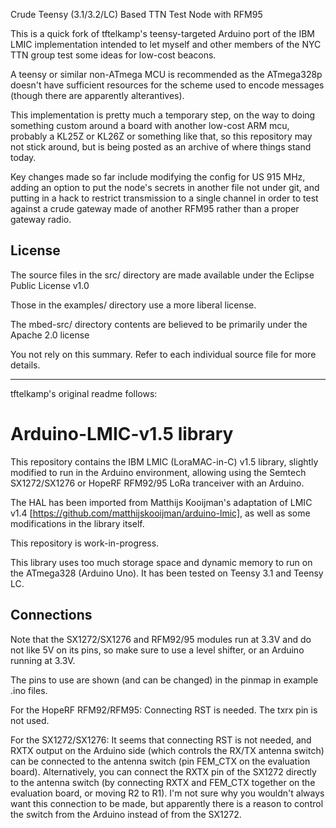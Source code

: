 Crude Teensy (3.1/3.2/LC) Based TTN Test Node with RFM95

This is a quick fork of tftelkamp's teensy-targeted Arduino port of the IBM LMIC implementation intended to let myself and other members of the NYC TTN group test some ideas for low-cost beacons.   

A teensy or similar non-ATmega MCU is recommended as the ATmega328p doesn't have sufficient resources for the scheme used to encode messages (though there are apparently alterantives).

This implementation is pretty much a temporary step, on the way to doing something custom around a board with another low-cost ARM mcu, probably a KL25Z or KL26Z or something like that, so this repository may not stick around, but is being posted as an archive of where things stand today.

Key changes made so far include modifying the config for US 915 MHz, adding an option to put the node's secrets in another file not under git, and putting in a hack to restrict transmission to a single channel in order to test against a crude gateway made of another RFM95 rather than a proper gateway radio.

License
-------
The source files in the src/ directory are made available under the Eclipse
Public License v1.0

Those in the examples/ directory use a more liberal
license. 

The mbed-src/ directory contents are believed to be primarily under the Apache 2.0 license

You not rely on this summary.  Refer to each individual source file for more details.

***

tftelkamp's original readme follows:

Arduino-LMIC-v1.5 library
=========================
This repository contains the IBM LMIC (LoraMAC-in-C) v1.5 library, 
slightly modified to run in the Arduino environment, allowing using 
the Semtech SX1272/SX1276 or HopeRF RFM92/95 LoRa tranceiver with 
an Arduino.

The HAL has been imported from Matthijs Kooijman's adaptation of
LMIC v1.4 [https://github.com/matthijskooijman/arduino-lmic], as well
as some modifications in the library itself.

This repository is work-in-progress.

This library uses too much storage space and dynamic memory to run
on the ATmega328 (Arduino Uno). It has been tested on Teensy 3.1 and
Teensy LC.

Connections
-----------
Note that the SX1272/SX1276 and RFM92/95 modules run at 3.3V and do 
not like 5V on its pins, so make sure to use a level shifter, or an 
Arduino running at 3.3V.

The pins to use are shown (and can be changed) in the pinmap in example
.ino files. 

For the HopeRF RFM92/RFM95:
Connecting RST is needed. The txrx pin is not used.

For the SX1272/SX1276: 
It seems that connecting RST is not needed, and RXTX output on the Arduino 
side (which controls the RX/TX antenna switch) can be connected to the 
antenna switch (pin FEM_CTX on the evaluation board). Alternatively, you 
can connect the RXTX pin of the SX1272 directly to the antenna switch (by 
connecting RXTX and FEM_CTX together on the evaluation board, or moving 
R2 to R1). I'm not sure why you wouldn't always want this connection to 
be made, but apparently there is a reason to control the switch from the 
Arduino instead of from the SX1272.


